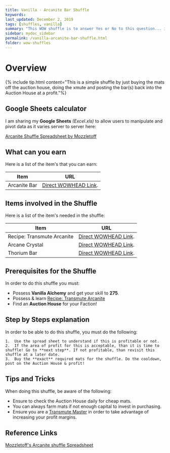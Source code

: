```yaml
---
title: Vanilla - Arcanite Bar Shuffle
keywords:
last_updated: December 2, 2019
tags: [shuffles, vanilla]
summary: "This WOW shuffle is to answer Yes or No to this question... is it worth buying the mats off the Auction House to make Arcanite Bars? If so, at what cost and what profit?"
sidebar: mydoc_sidebar
permalink: /vanilla-arcanite-bar-shuffle.html
folder: wow-shuffles
---
```


# Overview
{% include tip.html content="This is a simple shuffle by just buying the mats off the auction house, doing the xmute and posting the bar(s) back into the Auction House at a profit."%}

## Google Sheets calculator
I am sharing my **Google Sheets** _(Excel.xls)_ to allow users to manipulate and pivot data as it varies server to server here:

[Arcanite Shuffle Spreadsheet by Mozzletoff](https://docs.google.com/spreadsheets/d/1EX9yDrzNjS3ifxrR7VoW6P9kgmO_b62hBN5aroInymI/edit?usp=sharing)

## What can you earn

Here is a list of the item's that you can earn:

|Item|URL|
|-------|--------|
|Arcanite Bar|[Direct WOWHEAD Link](https://www.wowhead.com/item=12360/arcanite-bar).|

## Items involved in the Shuffle

Here is a list of the item's needed in the shuffle:

|Item|URL|
|-------|--------|
|Recipe: Transmute Arcanite|[Direct WOWHEAD Link](https://www.wowhead.com/item=12958/recipe-transmute-arcanite#sold-by).|
|Arcane Crystal|[Direct WOWHEAD Link](https://www.wowhead.com/item=12363/arcane-crystal).|
|Thorium Bar|[Direct WOWHEAD Link](https://www.wowhead.com/item=12359/thorium-bar).|

## Prerequisites for the Shuffle
In order to do this shuffle you must:

* Possess **Vanilla Alchemy** and get your skill to **275**.
* Possess & learn [Recipe: Transmute Arcanite](https://www.wowhead.com/item=12958/recipe-transmute-arcanite#sold-by)
* Find an **Auction House** for your Faction!

## Step by Steps explanation
In order to be able to do this shuffle, you must do the following:

```
1.  Use the spread sheet to understand if this is profitable or not.
2.  If the area of profit for this is acceptable, than it is time to shuffle! Go to **next step**. If not profitable, than revisit this shuffle at a later date.
3.  Buy the **exact** required mats for the shuffle. Do the cooldown, post on the Auction House & profit!
```

## Tips and Tricks
When doing this shuffle, be aware of the following:

* Ensure to check the Auction House daily for cheap mats.
* You can always farm mats if not enough capital to invest in purchasing. 
* Ensure you are a [Transmute Master](https://www.wowhead.com/quest=29482/transmutation-master) in order to take advantage of increasing your profit margins.

## Reference Links
[Mozzletoff's Arcanite shuffle Spreadsheet](https://docs.google.com/spreadsheets/d/1EX9yDrzNjS3ifxrR7VoW6P9kgmO_b62hBN5aroInymI/edit?usp=sharing)

